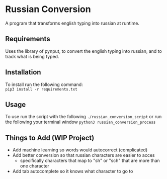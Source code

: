 # Russian Conversion
A program that transforms english typing into russian at runtime.

## Requirements
Uses the library of pynput, to convert the english typing into russian, and to track what is being typed. 

## Installation
To install run the following command:  <br>
``` pip3 install -r requirements.txt ``` 

## Usage
To use run the script with the following 
``` ./russian_conversion_script ```
or run the following your terminal window
``` python3 russian_conversion_process ```

## Things to Add (WIP Project)
- Add machine learning so words would autocorrect (complicated)
- Add better conversion so that russian characters are easier to acces
    - specifically characters that map to "sh" or "sch" that are more than one character
- Add tab autocomplete so it knows what character to go to 
